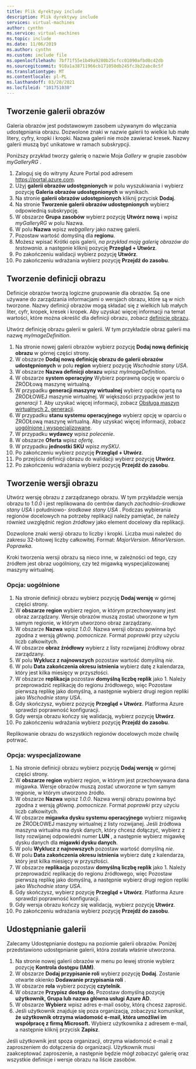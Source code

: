 ```yaml
---
title: Plik dyrektywy include
description: Plik dyrektywy include
services: virtual-machines
author: cynthn
ms.service: virtual-machines
ms.topic: include
ms.date: 11/06/2019
ms.author: cynthn
ms.custom: include file
ms.openlocfilehash: 7bf71f55e1b49a9280b25cfcc01090afbd0c42db
ms.sourcegitcommit: 910a1a38711966cb171050db245fc3b22abc8c5f
ms.translationtype: MT
ms.contentlocale: pl-PL
ms.lasthandoff: 03/20/2021
ms.locfileid: "101751030"
---
```

## <a name="create-an-image-gallery"></a>Tworzenie galerii obrazów

Galeria obrazów jest podstawowym zasobem używanym do włączania udostępniania obrazu. Dozwolone znaki w nazwie galerii to wielkie lub małe litery, cyfry, kropki i kropki. Nazwa galerii nie może zawierać kresek.  Nazwy galerii muszą być unikatowe w ramach subskrypcji. 

Poniższy przykład tworzy galerię o nazwie Moja *Gallery* w grupie zasobów *myGalleryRG* .

1. Zaloguj się do witryny Azure Portal pod adresem https://portal.azure.com.
1. Użyj **galerii obrazów udostępnionych** w polu wyszukiwania i wybierz pozycję **Galeria obrazów udostępnionych** w wynikach.
1. Na stronie **galerii obrazów udostępnionych** kliknij przycisk **Dodaj**.
1. Na stronie **Tworzenie galerii obrazów udostępnionych** wybierz odpowiednią subskrypcję.
1. W obszarze **Grupa zasobów** wybierz pozycję **Utwórz nową** i wpisz *myGalleryRG* w polu Nazwa.
1. W polu **Nazwa** wpisz *webgallery* jako nazwę galerii.
1. Pozostaw wartość domyślną dla **regionu**.
1. Możesz wpisać Krótki opis galerii, *na przykład moją galerię obrazów do testowania.* a następnie kliknij pozycję **Przegląd + Utwórz**.
1. Po zakończeniu walidacji wybierz pozycję **Utwórz**.
1. Po zakończeniu wdrażania wybierz pozycję **Przejdź do zasobu**.


## <a name="create-an-image-definition"></a>Tworzenie definicji obrazu 

Definicje obrazów tworzą logiczne grupowanie dla obrazów. Są one używane do zarządzania informacjami o wersjach obrazu, które są w nich tworzone. Nazwy definicji obrazów mogą składać się z wielkich lub małych liter, cyfr, kropek, kresek i kropek. Aby uzyskać więcej informacji na temat wartości, które można określić dla definicji obrazu, zobacz [definicje obrazu](../articles/virtual-machines/shared-image-galleries.md#image-definitions).

Utwórz definicję obrazu galerii w galerii. W tym przykładzie obraz galerii ma nazwę *myImageDefinition*.

1. Na stronie nowej galerii obrazów wybierz pozycję **Dodaj nową definicję obrazu** w górnej części strony. 
1. W obszarze **Dodaj nową definicję obrazu do galerii obrazów udostępnionych** w polu **region** wybierz pozycję *Wschodnie stany USA*.
1. W obszarze **Nazwa definicji obrazu** wpisz *myImageDefinition*.
1. W obszarze **system operacyjny** Wybierz poprawną opcję w oparciu o ŹRÓDŁową maszynę wirtualną.  
1. W przypadku **generacji maszyny wirtualnej** wybierz opcję opartą na ŹRÓDŁOWEJ maszynie wirtualnej. W większości przypadków jest to *generacji 1*. Aby uzyskać więcej informacji, zobacz [Obsługa maszyn wirtualnych 2. generacji](../articles/virtual-machines/generation-2.md).
1. W przypadku **stanu systemu operacyjnego** wybierz opcję w oparciu o ŹRÓDŁową maszynę wirtualną. Aby uzyskać więcej informacji, zobacz [uogólnione i wyspecjalizowane](../articles/virtual-machines/shared-image-galleries.md#generalized-and-specialized-images).
1. W przypadku **wydawcy** wpisz *polecenie*. 
1. W obszarze **Oferta** wpisz *ofertę*.
1. W przypadku **jednostki SKU** wpisz *mySKU*.
1. Po zakończeniu wybierz pozycję **Przegląd + Utwórz**.
1. Po przejściu definicji obrazu do walidacji wybierz pozycję **Utwórz**.
1. Po zakończeniu wdrażania wybierz pozycję **Przejdź do zasobu**.


## <a name="create-an-image-version"></a>Tworzenie wersji obrazu

Utwórz wersję obrazu z zarządzanego obrazu. W tym przykładzie wersja obrazu to *1.0.0* i jest replikowana do centrów danych *zachodnio-środkowe stany USA* i południowo- *środkowe stany USA* . Podczas wybierania regionów docelowych na potrzeby replikacji należy pamiętać, że należy również uwzględnić region *źródłowy* jako element docelowy dla replikacji.

Dozwolone znaki wersji obrazu to liczby i kropki. Liczba musi należeć do zakresu 32-bitowej liczby całkowitej. Format: *MajorVersion*. *MinorVersion*. *Poprawka*.

Kroki tworzenia wersji obrazu są nieco inne, w zależności od tego, czy źródłem jest obraz uogólniony, czy też migawką wyspecjalizowanej maszyny wirtualnej. 

### <a name="option-generalized"></a>Opcja: uogólnione

1. Na stronie definicji obrazu wybierz pozycję **Dodaj wersję** w górnej części strony.
1. W **obszarze region** wybierz region, w którym przechowywany jest obraz zarządzany. Wersje obrazów muszą zostać utworzone w tym samym regionie, w którym utworzono obraz zarządzany.
1. W obszarze **Nazwa** wpisz *1.0.0*. Nazwa wersji obrazu powinna być zgodna z wersją *główną*. *pomocnicze*. Format *poprawki* przy użyciu liczb całkowitych. 
1. W obszarze **obraz źródłowy** wybierz z listy rozwijanej źródłowy obraz zarządzany.
1. W polu **Wyklucz z najnowszych** pozostaw wartość domyślną *nie*.
1. W polu **Data zakończenia okresu istnienia** wybierz datę z kalendarza, który jest kilka miesięcy w przyszłości.
1. W obszarze **replikacja** pozostaw **domyślną liczbę replik** jako 1. Należy przeprowadzić replikację do regionu źródłowego, więc Pozostaw pierwszą replikę jako domyślną, a następnie wybierz drugi region repliki jako *Wschodnie stany USA*.
1. Gdy skończysz, wybierz pozycję **Przegląd + Utwórz**. Platforma Azure sprawdzi poprawność konfiguracji.
1. Gdy wersja obrazu kończy się walidacją, wybierz pozycję **Utwórz**.
1. Po zakończeniu wdrażania wybierz pozycję **Przejdź do zasobu**.

Replikowanie obrazu do wszystkich regionów docelowych może chwilę potrwać.

### <a name="option-specialized"></a>Opcja: wyspecjalizowane

1. Na stronie definicji obrazu wybierz pozycję **Dodaj wersję** w górnej części strony.
1. W **obszarze region** wybierz region, w którym jest przechowywana dana migawka. Wersje obrazów muszą zostać utworzone w tym samym regionie, w którym utworzono źródło.
1. W obszarze **Nazwa** wpisz *1.0.0*. Nazwa wersji obrazu powinna być zgodna z wersją *główną*. *pomocnicze*. Format *poprawki* przy użyciu liczb całkowitych. 
1. W obszarze **migawka dysku systemu operacyjnego** wybierz migawkę ze ŹRÓDŁOWEJ maszyny wirtualnej z listy rozwijanej. Jeśli źródłowa maszyna wirtualna ma dysk danych, który chcesz dołączyć, wybierz z listy rozwijanej odpowiedni numer **LUN** , a następnie wybierz migawkę dysku danych dla **migawki dysku danych**. 
1. W polu **Wyklucz z najnowszych** pozostaw wartość domyślną *nie*.
1. W polu **Data zakończenia okresu istnienia** wybierz datę z kalendarza, który jest kilka miesięcy w przyszłości.
1. W obszarze **replikacja** pozostaw **domyślną liczbę replik** jako 1. Należy przeprowadzić replikację do regionu źródłowego, więc Pozostaw pierwszą replikę jako domyślną, a następnie wybierz drugi region repliki jako *Wschodnie stany USA*.
1. Gdy skończysz, wybierz pozycję **Przegląd + Utwórz**. Platforma Azure sprawdzi poprawność konfiguracji.
1. Gdy wersja obrazu kończy się walidacją, wybierz pozycję **Utwórz**.
1. Po zakończeniu wdrażania wybierz pozycję **Przejdź do zasobu**.

## <a name="share-the-gallery"></a>Udostępnianie galerii

Zalecamy Udostępnianie dostępu na poziomie galerii obrazów. Poniżej przedstawiono udostępnianie galerii, która została właśnie utworzona.

1. Na stronie nowej galerii obrazów w menu po lewej stronie wybierz pozycję **Kontrola dostępu (IAM)**. 
1. W obszarze **Dodaj przypisanie roli** wybierz pozycję **Dodaj**. Zostanie otwarte okienko **Dodawanie przypisania roli** . 
1. W obszarze **rola** wybierz pozycję **czytelnik**.
1. W obszarze **Przypisz dostęp do**, Pozostaw domyślną pozycję **użytkownik, Grupa lub nazwa główna usługi Azure AD**.
1. W obszarze **Wybierz** wpisz adres e-mail osoby, którą chcesz zaprosić.
1. Jeśli użytkownik znajduje się poza organizacją, zobaczysz komunikat, **że użytkownik otrzyma wiadomość e-mail, która umożliwi im współpracę z firmą Microsoft.** Wybierz użytkownika z adresem e-mail, a następnie kliknij przycisk **Zapisz**.

Jeśli użytkownik jest spoza organizacji, otrzyma wiadomość e-mail z zaproszeniem do dołączenia do organizacji. Użytkownik musi zaakceptować zaproszenie, a następnie będzie mógł zobaczyć galerię oraz wszystkie definicje i wersje obrazu na liście zasobów.
